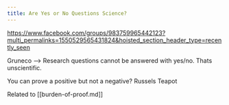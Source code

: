 ```yaml
---
title: Are Yes or No Questions Science?
---
```


https://www.facebook.com/groups/983759965442123?multi_permalinks=1550529565431824&hoisted_section_header_type=recently_seen

Gruneco --> Research questions cannot be answered with yes/no. Thats unscientific.

You can prove a positive but not a negative? Russels Teapot

Related to [[burden-of-proof.md]]



